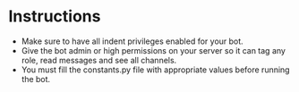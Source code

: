 # Instructions
- Make sure to have all indent privileges enabled for your bot.
- Give the bot admin or high permissions on your server so it can tag any role, read messages and see all channels.
- You must fill the constants.py file with appropriate values before running the bot.
